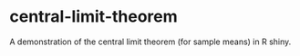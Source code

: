 # central-limit-theorem
A demonstration of the central limit theorem (for sample means) in R shiny.  
